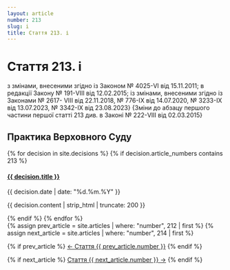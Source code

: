 ```yaml
---
layout: article
number: 213
slug: i
title: Стаття 213. і
---
```


# Стаття 213. і

з змінами, внесеними згідно із Законом № 4025-VI від 15.11.2011; в редакції Закону № 191-VIII від 12.02.2015; із змінами, внесеними згідно із Законами № 2617- VIII від 22.11.2018, № 776-IX від 14.07.2020, № 3233-IX від 13.07.2023, № 3342-IX від 23.08.2023} {Зміни до абзацу першого частини першої статті 213 див. в Законі № 222-VIII від 02.03.2015}

## Практика Верховного Суду

<div class="decisions-container">
{% for decision in site.decisions %}
  {% if decision.article_numbers contains 213 %}
    <div class="decision-item">
      <h4><a href="{{ decision.url }}">{{ decision.title }}</a></h4>
      <p class="decision-date">{{ decision.date | date: "%d.%m.%Y" }}</p>
      <p class="decision-excerpt">{{ decision.content | strip_html | truncate: 200 }}</p>
    </div>
  {% endif %}
{% endfor %}
</div>

<div class="article-navigation">
  {% assign prev_article = site.articles | where: "number", 212 | first %}
  {% assign next_article = site.articles | where: "number", 214 | first %}
  
  {% if prev_article %}
    <a href="{{ prev_article.url }}" class="prev-article">← Стаття {{ prev_article.number }}</a>
  {% endif %}
  
  {% if next_article %}
    <a href="{{ next_article.url }}" class="next-article">Стаття {{ next_article.number }} →</a>
  {% endif %}
</div>
